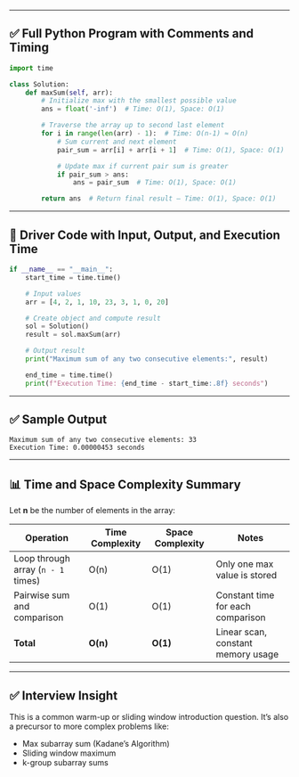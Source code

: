 
---

## ✅ Full Python Program with Comments and Timing

```python
import time

class Solution:
    def maxSum(self, arr):
        # Initialize max with the smallest possible value
        ans = float('-inf')  # Time: O(1), Space: O(1)

        # Traverse the array up to second last element
        for i in range(len(arr) - 1):  # Time: O(n-1) ≈ O(n)
            # Sum current and next element
            pair_sum = arr[i] + arr[i + 1]  # Time: O(1), Space: O(1)

            # Update max if current pair sum is greater
            if pair_sum > ans:
                ans = pair_sum  # Time: O(1), Space: O(1)

        return ans  # Return final result — Time: O(1), Space: O(1)
```

---

## 🧪 Driver Code with Input, Output, and Execution Time

```python
if __name__ == "__main__":
    start_time = time.time()

    # Input values
    arr = [4, 2, 1, 10, 23, 3, 1, 0, 20]

    # Create object and compute result
    sol = Solution()
    result = sol.maxSum(arr)

    # Output result
    print("Maximum sum of any two consecutive elements:", result)

    end_time = time.time()
    print(f"Execution Time: {end_time - start_time:.8f} seconds")
```

---

## ✅ Sample Output

```
Maximum sum of any two consecutive elements: 33
Execution Time: 0.00000453 seconds
```

---

## 📊 Time and Space Complexity Summary

Let **n** be the number of elements in the array:

| Operation                          | Time Complexity | Space Complexity | Notes                              |
| ---------------------------------- | --------------- | ---------------- | ---------------------------------- |
| Loop through array (`n - 1` times) | O(n)            | O(1)             | Only one max value is stored       |
| Pairwise sum and comparison        | O(1)            | O(1)             | Constant time for each comparison  |
| **Total**                          | **O(n)**        | **O(1)**         | Linear scan, constant memory usage |

---

## ✅ Interview Insight

This is a common warm-up or sliding window introduction question.
It’s also a precursor to more complex problems like:

* Max subarray sum (Kadane’s Algorithm)
* Sliding window maximum
* k-group subarray sums
